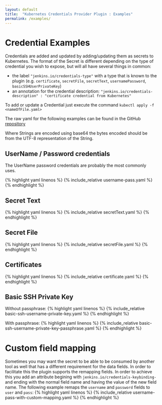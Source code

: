 ```yaml
---
layout: default
title:  "Kubernetes Credentials Provider Plugin : Examples"
permalink: /examples/
---
```


# Credential Examples

Credentials are added and updated by adding/updating them as secrets to Kubernetes.
The format of the Secret is different depending on the type of credential you wish to expose, but will all have several things in common: 
- the label  `"jenkins.io/credentials-type"` with a type that is known to the plugin (e.g. `certificate`, `secretFile`, `secretText`, `usernamePassword`, `basicSSHUserPrivateKey`)
- an annotation for the credential description: `"jenkins.io/credentials-description" : "certificate credential from Kubernetes"`

To add or update a Credential just execute the command `kubectl apply -f <nameOfFile.yaml>` 

The raw yaml for the following examples can be found in the GitHub [repository](https://github.com/jenkinsci/kubernetes-credentials-provider-plugin/tree/master/docs/examples)

Where Strings are encoded using base64 the bytes encoded should be from the UTF-8 representation of the String.

## UserName / Password credentials

The UserName password credentials are probably the most commonly uses.

{% highlight yaml linenos %}
{% include_relative username-pass.yaml %}
{% endhighlight %}


## Secret Text

{% highlight yaml linenos %}
{% include_relative secretText.yaml %}
{% endhighlight %}

## Secret File

{% highlight yaml linenos %}
{% include_relative secretFile.yaml %}
{% endhighlight %}

## Certificates

{% highlight yaml linenos %}
{% include_relative certificate.yaml %}
{% endhighlight %}

## Basic SSH Private Key

Without passphrase:
{% highlight yaml linenos %}
{% include_relative basic-ssh-username-private-key.yaml %}
{% endhighlight %}

With passphrase:
{% highlight yaml linenos %}
{% include_relative basic-ssh-username-private-key-passphrase.yaml %}
{% endhighlight %}


# Custom field mapping

Sometimes you may want the secret to be able to be consumed by another tool as well that has a different requirement for the data fields.
In order to facilitate this the plugin supports the remapping fields.
In order to achieve this you add an attribute begining with `jenkins.io/credentials-keybinding-` and ending with the normal field name and having the value of the new field name.
The following example remaps the `username` and `password` fields to `user` and `pass`:
{% highlight yaml linenos %}
{% include_relative username-pass-with-custom-mapping.yaml %}
{% endhighlight %}

